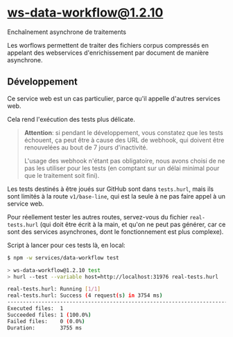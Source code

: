 # ws-data-workflow@1.2.10

Enchaînement asynchrone de traitements

Les worflows permettent de traiter des fichiers corpus compressés en appelant
des webservices d'enrichissement par document de manière asynchrone.

## Développement

Ce service web est un cas particulier, parce qu'il appelle d'autres services
web.

Cela rend l'exécution des tests plus délicate.

> **Attention**: si pendant le développement, vous constatez que les tests
> échouent, ça peut être à cause des URL de webhook, qui doivent être
> renouvelées au bout de 7 jours d'inactivité.
>
> L'usage des webhook n'étant pas obligatoire, nous avons choisi de ne pas les
> utiliser pour les tests (en comptant sur un délai minimal pour que le
> traitement soit fini).

Les tests destinés à être joués sur GitHub sont dans `tests.hurl`, mais ils sont
limités à la route `v1/base-line`, qui est la seule à ne pas faire appel à un
service web.

Pour réellement tester les autres routes, servez-vous du fichier
`real-tests.hurl` (qui doit être écrit à la main, et qu'on ne peut pas générer,
car ce sont des services asynchrones, dont le fonctionnement est plus complexe).

Script à lancer pour ces tests là, en local:

```bash
$ npm -w services/data-workflow test

> ws-data-workflow@1.2.10 test
> hurl --test --variable host=http://localhost:31976 real-tests.hurl

real-tests.hurl: Running [1/1]
real-tests.hurl: Success (4 request(s) in 3754 ms)
--------------------------------------------------------------------------------
Executed files:  1
Succeeded files: 1 (100.0%)
Failed files:    0 (0.0%)
Duration:        3755 ms

```
